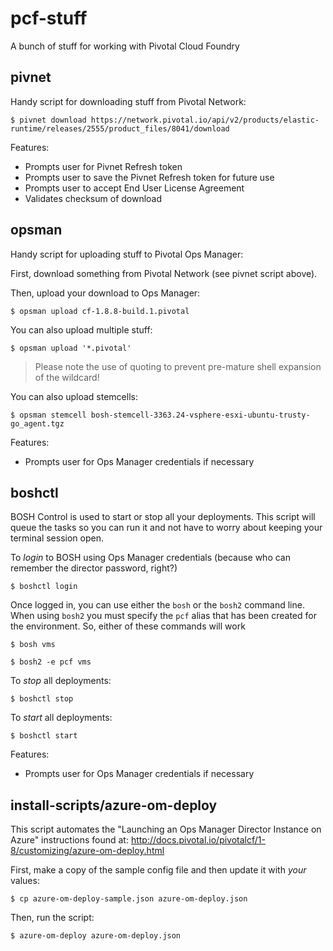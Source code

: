 # pcf-stuff

A bunch of stuff for working with Pivotal Cloud Foundry

## pivnet

Handy script for downloading stuff from Pivotal Network:
```
$ pivnet download https://network.pivotal.io/api/v2/products/elastic-runtime/releases/2555/product_files/8041/download
```

Features:
- Prompts user for Pivnet Refresh token
- Prompts user to save the Pivnet Refresh token for future use
- Prompts user to accept End User License Agreement
- Validates checksum of download

## opsman

Handy script for uploading stuff to Pivotal Ops Manager:

First, download something from Pivotal Network (see pivnet script above).

Then, upload your download to Ops Manager:
```
$ opsman upload cf-1.8.8-build.1.pivotal
```

You can also upload multiple stuff:
```
$ opsman upload '*.pivotal'
```

> Please note the use of quoting to prevent pre-mature shell expansion of the wildcard!

You can also upload stemcells:
```
$ opsman stemcell bosh-stemcell-3363.24-vsphere-esxi-ubuntu-trusty-go_agent.tgz
```

Features:
- Prompts user for Ops Manager credentials if necessary

## boshctl

BOSH Control is used to start or stop all your deployments. This script will
queue the tasks so you can run it and not have to worry about keeping your
terminal session open.

To _login_ to BOSH using Ops Manager credentials (because who can remember the director password, right?)
```
$ boshctl login
```
Once logged in, you can use either the `bosh` or the `bosh2` command line. When using `bosh2` you must specify the `pcf` alias that has been created for the environment. So, either of these commands will work
```
$ bosh vms
```
```
$ bosh2 -e pcf vms
```

To _stop_ all deployments:
```
$ boshctl stop
```

To _start_ all deployments:
```
$ boshctl start
```

Features:
- Prompts user for Ops Manager credentials if necessary

## install-scripts/azure-om-deploy

This script automates the "Launching an Ops Manager Director Instance on Azure"
instructions found at: http://docs.pivotal.io/pivotalcf/1-8/customizing/azure-om-deploy.html

First, make a copy of the sample config file and then update it with _your_ values:
```
$ cp azure-om-deploy-sample.json azure-om-deploy.json
```

Then, run the script:
```
$ azure-om-deploy azure-om-deploy.json
```
